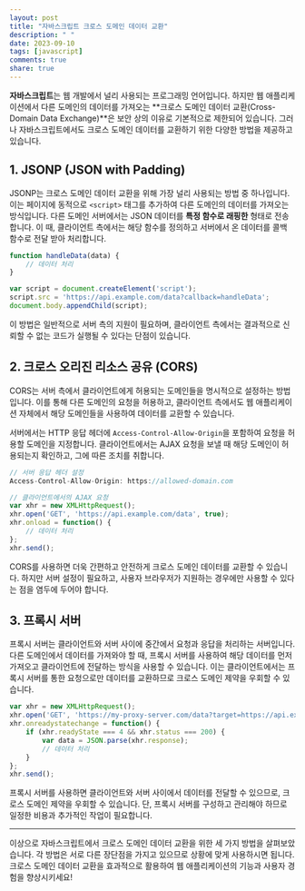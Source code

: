 ```yaml
---
layout: post
title: "자바스크립트 크로스 도메인 데이터 교환"
description: " "
date: 2023-09-10
tags: [javascript]
comments: true
share: true
---
```


**자바스크립트**는 웹 개발에서 널리 사용되는 프로그래밍 언어입니다. 하지만 웹 애플리케이션에서 다른 도메인의 데이터를 가져오는 **크로스 도메인 데이터 교환(Cross-Domain Data Exchange)**은 보안 상의 이유로 기본적으로 제한되어 있습니다. 그러나 자바스크립트에서도 크로스 도메인 데이터를 교환하기 위한 다양한 방법을 제공하고 있습니다.

## 1. JSONP (JSON with Padding)
JSONP는 크로스 도메인 데이터 교환을 위해 가장 널리 사용되는 방법 중 하나입니다. 이는 페이지에 동적으로 `<script>` 태그를 추가하여 다른 도메인의 데이터를 가져오는 방식입니다. 다른 도메인 서버에서는 JSON 데이터를 **특정 함수로 래핑한** 형태로 전송합니다. 이 때, 클라이언트 측에서는 해당 함수를 정의하고 서버에서 온 데이터를 콜백 함수로 전달 받아 처리합니다.

```javascript
function handleData(data) {
    // 데이터 처리
}

var script = document.createElement('script');
script.src = 'https://api.example.com/data?callback=handleData';
document.body.appendChild(script);
```

이 방법은 일반적으로 서버 측의 지원이 필요하며, 클라이언트 측에서는 결과적으로 신뢰할 수 없는 코드가 실행될 수 있다는 단점이 있습니다.

## 2. 크로스 오리진 리소스 공유 (CORS)
CORS는 서버 측에서 클라이언트에게 허용되는 도메인들을 명시적으로 설정하는 방법입니다. 이를 통해 다른 도메인의 요청을 허용하고, 클라이언트 측에서도 웹 애플리케이션 자체에서 해당 도메인들을 사용하여 데이터를 교환할 수 있습니다.

서버에서는 HTTP 응답 헤더에 `Access-Control-Allow-Origin`을 포함하여 요청을 허용할 도메인을 지정합니다. 클라이언트에서는 AJAX 요청을 보낼 때 해당 도메인이 허용되는지 확인하고, 그에 따른 조치를 취합니다.

```javascript
// 서버 응답 헤더 설정
Access-Control-Allow-Origin: https://allowed-domain.com

// 클라이언트에서의 AJAX 요청
var xhr = new XMLHttpRequest();
xhr.open('GET', 'https://api.example.com/data', true);
xhr.onload = function() {
    // 데이터 처리
};
xhr.send();
```

CORS를 사용하면 더욱 간편하고 안전하게 크로스 도메인 데이터를 교환할 수 있습니다. 하지만 서버 설정이 필요하고, 사용자 브라우저가 지원하는 경우에만 사용할 수 있다는 점을 염두에 두어야 합니다.

## 3. 프록시 서버
프록시 서버는 클라이언트와 서버 사이에 중간에서 요청과 응답을 처리하는 서버입니다. 다른 도메인에서 데이터를 가져와야 할 때, 프록시 서버를 사용하여 해당 데이터를 먼저 가져오고 클라이언트에 전달하는 방식을 사용할 수 있습니다. 이는 클라이언트에서는 프록시 서버를 통한 요청으로만 데이터를 교환하므로 크로스 도메인 제약을 우회할 수 있습니다.

```javascript
var xhr = new XMLHttpRequest();
xhr.open('GET', 'https://my-proxy-server.com/data?target=https://api.example.com/data', true);
xhr.onreadystatechange = function() {
    if (xhr.readyState === 4 && xhr.status === 200) {
        var data = JSON.parse(xhr.response);
        // 데이터 처리
    }
};
xhr.send();
```

프록시 서버를 사용하면 클라이언트와 서버 사이에서 데이터를 전달할 수 있으므로, 크로스 도메인 제약을 우회할 수 있습니다. 단, 프록시 서버를 구성하고 관리해야 하므로 일정한 비용과 추가적인 작업이 필요합니다.

---

이상으로 자바스크립트에서 크로스 도메인 데이터 교환을 위한 세 가지 방법을 살펴보았습니다. 각 방법은 서로 다른 장단점을 가지고 있으므로 상황에 맞게 사용하시면 됩니다. 크로스 도메인 데이터 교환을 효과적으로 활용하여 웹 애플리케이션의 기능과 사용자 경험을 향상시키세요!